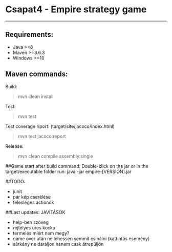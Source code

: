 # Csapat4 - Empire strategy game
***
## Requirements:
* Java >=8
* Maven >=3.6.3
* Windows >=10

## Maven commands:
Build:
>mvn clean install

Test:
>mvn test

Test coverage riport: (target/site/jacoco/index.html)
>mvn test jacoco:report

Release:
>mvn clean compile assembly:single

##Game start after build command:
Double-click on the jar or in the target/executable folder run: java -jar empire-[VERSION].jar


##TODO:
* junit
* pár kép cserélése
* felesleges actionök 

##Last updates: JAVÍTÁSOK
* help-ben szöveg
* rejtélyes üres kocka
* termelés míért nem megy?
* game over után ne lehessen semmit csinálni (kattintás esemény)
* sárkány ne daráljon hanem csak átrepüljön



